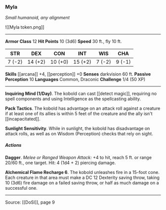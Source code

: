 ### Myla
_Small humanoid, any alignment_

![[Myla token.png]]


---

**Armor Class** 12
**Hit Points** 10 (3d6)
**Speed** 30 ft., fly 10 ft.

| STR     | DEX     | CON     | INT     | WIS     | CHA     |
|---------|---------|---------|---------|---------|---------|
| 7 (-2) | 14 (+2) | 10 (+0) | 15 (+2) | 7 (-2) | 9 (-1) |

**Skills** [[arcana]] +4, [[perception]] +0
**Senses** darkvision 60 ft.
**Passive Perception** 10
**Languages** Common, Draconic
**Challenge** 1/4 (50 XP)

---

**Inquiring Mind (1/Day)**. The kobold can cast [[detect magic]], requiring no spell components and using Intelligence as the spellcasting ability.

**Pack Tactics**. The kobold has advantage on an attack roll against a creature if at least one of its allies is within 5 feet of the creature and the ally isn't [[incapacitated]].

**Sunlight Sensitivity**. While in sunlight, the kobold has disadvantage on attack rolls, as well as on Wisdom (Perception) checks that rely on sight.

##### Actions
**Dagger**. _Melee or Ranged Weapon Attack:_ +4 to hit, reach 5 ft. or range 20/60 ft., one target. Hit: 4 (1d4 + 2) piercing damage.

**Alchemical Flame Recharge 6**. The kobold unleashes fire in a 15-foot cone. Each creature in that area must make a DC 12 Dexterity saving throw, taking 10 (3d6) fire damage on a failed saving throw, or half as much damage on a successful one.


---

Source: [[DoSI]], page 9
